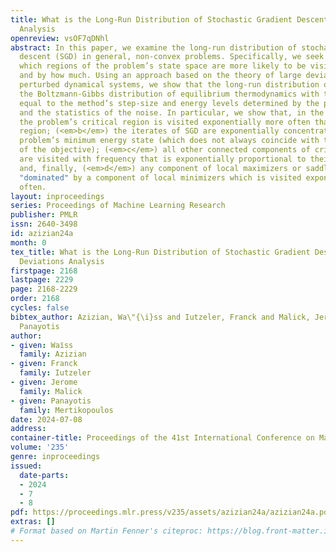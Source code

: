 ```yaml
---
title: What is the Long-Run Distribution of Stochastic Gradient Descent? A Large Deviations
  Analysis
openreview: vsOF7qDNhl
abstract: In this paper, we examine the long-run distribution of stochastic gradient
  descent (SGD) in general, non-convex problems. Specifically, we seek to understand
  which regions of the problem’s state space are more likely to be visited by SGD,
  and by how much. Using an approach based on the theory of large deviations and randomly
  perturbed dynamical systems, we show that the long-run distribution of SGD resembles
  the Boltzmann-Gibbs distribution of equilibrium thermodynamics with temperature
  equal to the method’s step-size and energy levels determined by the problem’s objective
  and the statistics of the noise. In particular, we show that, in the long run, (<em>a</em>)
  the problem’s critical region is visited exponentially more often than any non-critical
  region; (<em>b</em>) the iterates of SGD are exponentially concentrated around the
  problem’s minimum energy state (which does not always coincide with the global minimum
  of the objective); (<em>c</em>) all other connected components of critical points
  are visited with frequency that is exponentially proportional to their energy level;
  and, finally, (<em>d</em>) any component of local maximizers or saddle points is
  "dominated" by a component of local minimizers which is visited exponentially more
  often.
layout: inproceedings
series: Proceedings of Machine Learning Research
publisher: PMLR
issn: 2640-3498
id: azizian24a
month: 0
tex_title: What is the Long-Run Distribution of Stochastic Gradient Descent? {A} Large
  Deviations Analysis
firstpage: 2168
lastpage: 2229
page: 2168-2229
order: 2168
cycles: false
bibtex_author: Azizian, Wa\"{\i}ss and Iutzeler, Franck and Malick, Jerome and Mertikopoulos,
  Panayotis
author:
- given: Waı̈ss
  family: Azizian
- given: Franck
  family: Iutzeler
- given: Jerome
  family: Malick
- given: Panayotis
  family: Mertikopoulos
date: 2024-07-08
address:
container-title: Proceedings of the 41st International Conference on Machine Learning
volume: '235'
genre: inproceedings
issued:
  date-parts:
  - 2024
  - 7
  - 8
pdf: https://proceedings.mlr.press/v235/assets/azizian24a/azizian24a.pdf
extras: []
# Format based on Martin Fenner's citeproc: https://blog.front-matter.io/posts/citeproc-yaml-for-bibliographies/
---
```

